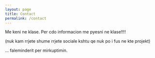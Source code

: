 ```yaml
---
layout: page
title: Contact
permalink: /contact
---
```


Me keni ne klase. Per cdo informacion me pyesni ne klase!!!!


(nuk kam rrjete shume rrjete sociale kshtu qe nuk po i fus ne kte projekt)

... faleminderit per mirkuptimin.

